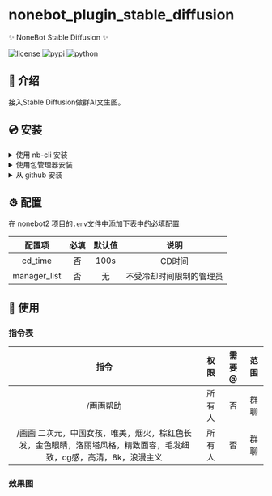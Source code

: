 # nonebot_plugin_stable_diffusion

✨ NoneBot Stable Diffusion ✨

<a href="./LICENSE">
    <img src="https://img.shields.io/github/license/Matrix-King-Studio/nonebot_plugin_stable_diffusion.svg" alt="license">
</a>
<a href="https://pypi.python.org/pypi/nonebot_plugin_stable_diffusion">
    <img src="https://img.shields.io/pypi/v/nonebot_plugin_stable_diffusion.svg" alt="pypi">
</a>
<img src="https://img.shields.io/badge/python-3.9+-blue.svg" alt="python">

## 📖 介绍

接入Stable Diffusion做群AI文生图。

## 💿 安装

<details>
<summary>使用 nb-cli 安装</summary>
在 nonebot2 项目的根目录下打开命令行, 输入以下指令即可安装

    nb plugin install nonebot_plugin_stable_diffusion

</details>

<details>
<summary>使用包管理器安装</summary>
在 nonebot2 项目的插件目录下, 打开命令行, 根据你使用的包管理器, 输入相应的安装命令

<details>
<summary>pip</summary>

    pip install nonebot_plugin_stable_diffusion
</details>
<details>
<summary>conda</summary>

    conda install nonebot_plugin_stable_diffusion
</details>

打开 nonebot2 项目的 `bot.py` 文件, 在其中写入

    nonebot.load_plugin("nonebot_plugin_stable_diffusion")

</details>

<details>
<summary>从 github 安装</summary>
在 nonebot2 项目的插件目录下, 打开命令行, 输入以下命令克隆此储存库

    git clone https://github.com/Matrix-King-Studio/nonebot_plugin_stable_diffusion.git

打开 nonebot2 项目的 `bot.py` 文件, 在其中写入

    nonebot.load_plugin("src.plugins.nonebot_plugin_stable_diffusion")

</details>

## ⚙️ 配置

在 nonebot2 项目的`.env`文件中添加下表中的必填配置

| 配置项 | 必填 | 默认值  |                                  说明                                  |
|:-----:|:----:|:----:|:--------------------------------------------------------------------:|
| cd_time | 否 | 100s |      CD时间         |
| manager_list | 否 |  无   | 不受冷却时间限制的管理员 |

## 🎉 使用

### 指令表

|    指令    |  权限   | 需要@ | 范围 |
|:--------:|:-----:|:----:|:----:|
|  /画画帮助   | 所有人 | 否 | 群聊 |
|  /画画 二次元，中国女孩，唯美，烟火，棕红色长发，金色眼睛，洛丽塔风格，精致面容，毛发细致，cg感，高清，8k，浪漫主义   |  所有人   | 否 | 群聊 |

### 效果图
